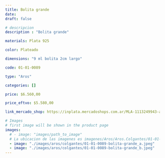 ```yaml
---
title: Bolita grande
date: 
draft: false

# descripcion
description : "Bolita grande"

materials: Plata 925

color: Plateado

dimensions: "9 ml bolita 2cm largo"

code: 01-01-0089

type: "Aros"

categories: []

price: $6.560,00

price_eftvo: $5.580,00

link_mercado_shop: https://inplata.mercadoshops.com.ar/MLA-1113249943-aros-plata-925-bolita-grande-colgante-_JM

# Images
# first image will be shown in the product page
images:
  # - image: "images/path_to_image"
  # La ubicacion de las imagenes es imagenes/Aros/Aros.Colgantes/01-01-0089-bolita-grande
  - image: "./images/aros/colgantes/01-01-0089-bolita-grande_a.jpeg"
  - image: "./images/aros/colgantes/01-01-0089-bolita-grande_b.jpeg"
---
```

